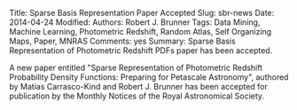 Title: Sparse Basis Representation Paper Accepted
Slug: sbr-news
Date: 2014-04-24
Modified: 
Authors: Robert J. Brunner
Tags: Data Mining, Machine Learning, Photometric Redshift, Random Atlas, Self Organizing Maps, Paper, MNRAS
Comments: yes
Summary: Sparse Basis Representation of Photometric Redshift PDFs paper has been accepted.

A new paper entitled "Sparse Representation of Photometric Redshift
Probability Density Functions: Preparing for Petascale Astronomy",
authored by Matias Carrasco-Kind and Robert J. Brunner has been accepted
for publication by the Monthly Notices of the Royal Astronomical Society.
